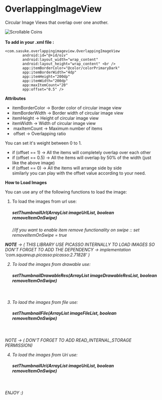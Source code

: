 # OverlappingImageView

Circular Image Views that overlap over one another. <br />

![Scrollable Coins](https://github.com/aditya09tyagi/OverlappingView/blob/master/video2gif_20180524_231352%5B1%5D.gif)
<br />
<br />
<b>To add in your .xml file : </b>

```
<com.sasuke.overlappingimageview.OverlappingImageView
        android:id="@+id/oiv"
        android:layout_width="wrap_content"
        android:layout_height="wrap_content" <br />
        app:itemBorderColor="@color/colorPrimaryDark"
        app:itemBorderWidth="4dp"
        app:itemHeight="200dp"
        app:itemWidth="200dp"
        app:maxItemCount="20"
        app:offset="0.5" />
 ```

<b>Attributes</b> <br />

 *  itemBorderColor -> Border color of circular image view <br />
 *  itemBorderWidth -> Border width of circular image view <br />
 *  itemHeight -> Height of circular image view <br />
 *  itemWidth -> Width of circular image view <br />
 *  maxItemCount -> Maximum number of items <br />
 *  offset -> Overlapping ratio <br />

You can set it's weight between 0 to 1. <br />

   - if (offset == 1) -> All the items will completely overlap over each other <br />
   - if (offset == 0.5) -> All the items will overlap by 50% of the width (just like the above image) <br />
   - if (offset == 0) -> All the items will arrange side by side <br />
   similarly you can play with the offset value according to your need. <br />

<b>How to Load Images</b> <br />

You can use any of the following functions to load the image: <br />

1. To load the images from url use:
   <h5>setThumbnailUrl(ArrayList<String> imageUrlList, boolean removeItemOnSwipe)</h5>       <i>//If you want to enable item remove functionality on swipe :: set removeItemOnSwipe = true <i><br />

<b>NOTE</b> -> ( THIS LIBRARY USE PICASSO INTERNALLY TO LOAD IMAGES SO DON'T FORGET TO ADD THE DEPENDENCY -> implementation 'com.squareup.picasso:picasso:2.71828' ) <br />

2. To load the images from drawable use:
   <h5>setThumbnailDrawableRes(ArrayList<Integer> imageDrawableResList, boolean removeItemOnSwipe)</h5> <br />

3. To laod the images from file use:
   <h5>setThumbnailFile(ArrayList<File> imageFileList, boolean removeItemOnSwipe) </h5><br />

NOTE -> ( DON'T FORGET TO ADD READ_INTERNAL_STORAGE PERMISSION) <br />

4. To load the images from Uri use:
   <h5>setThumbnailUri(ArrayList<Uri> imageUriList, boolean removeItemOnSwipe) </h5><br />
ENJOY :)
